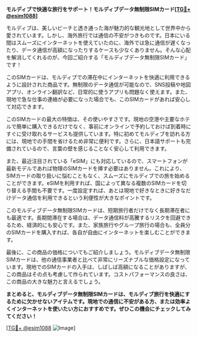 **モルディブで快適な旅行をサポート！モルディブデータ無制限SIMカード[[TG💪+ @esim1088](https://t.me/s/esim1088)]**

モルディブは、美しいビーチと透き通った海が魅力的な観光地として世界中から愛されています。しかし、海外旅行では通信の不安がつきものです。日本にいる間はスムーズにインターネットを使えていたのに、海外では急に通信が遅くなったり、データ通信が高額になったりするケースも少なくありません。そんな心配を解消してくれるのが、今回ご紹介する「モルディブデータ無制限SIMカード」です！

このSIMカードは、モルディブでの滞在中にインターネットを快適に利用できるように設計された商品です。無制限のデータ通信が可能なので、SNS投稿や地図アプリ、オンライン翻訳など、日常的に使うアプリも問題なく使えます。また、現地で急な仕事の連絡が必要になった場合でも、このSIMカードがあれば安心して対応できます。

このSIMカードの最大の特徴は、その使いやすさです。現地の空港や主要なホテルで簡単に購入できるだけでなく、事前にオンラインで予約しておけば到着時にすぐに受け取れるサービスも提供しています。特に初めてモルディブを訪れる方には、現地での手間を省けるため非常に便利です。さらに、日本語サポートも完備されているので、言葉の壁を感じることなく安心して利用できます。

また、最近注目されている「eSIM」にも対応しているので、スマートフォンが最新モデルであれば物理のSIMカードを挿す必要はありません。これにより、SIMカードの取り扱いに悩むこともなく、スムーズにモルディブでの旅を始めることができます。eSIMを利用すれば、国によって異なる複数のSIMカードを切り替える手間も不要です。一度設定すれば、あとは現地で好きなときに好きなだけデータ通信を利用できるという利便性が大きなポイントです。

このモルディブデータ無制限SIMカードは、短期旅行者だけでなく長期滞在者にも最適です。長期間滞在する場合は、データ通信料が高騰するリスクを回避できるため、経済的にも安心です。また、家族旅行やグループ旅行の場合も、全員分のSIMカードを購入すれば、各自が自由にインターネットを楽しむことができます。

最後に、この商品の価格についてもご紹介しましょう。モルディブデータ無制限SIMカードは、他の通信事業者と比べて非常にリーズナブルな価格設定になっています。現地でのSIMカードの入手は、しばしば高額になることがありますが、この商品はその点も考慮して作られています。コストパフォーマンスの良さは、この商品の大きな魅力と言えるでしょう。

**まとめると、モルディブデータ無制限SIMカードは、モルディブ旅行を快適にするために欠かせないアイテムです。現地での通信に不安がある方、または効率よくインターネットを使いたい方におすすめです。ぜひこの機会にチェックしてみてください！**

[[TG💪+ @esim1088](https://t.me/s/esim1088) ![Image](https://i.postimg.cc/Y0z9fWf4/image.png)]